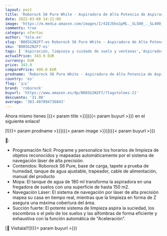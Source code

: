 ```yaml
---
layout: post
title: 'Roborock S6 Pure White - Aspiradora de Alta Potencia de Aspiración Alfombras y superfícies  Tanque de agua 180 ml  Superficie 300 m2  Programable vía App  Wi-Fi conectado y Control Alexa Google Home'
date: 2022-03-08 14:21:09
image: 'https://m.media-amazon.com/images/I/41EJEko1pML._SL500_._SL400_.jpg'
comments: true
category: ofertas
author: 'tole.es'
slug: 'B085G2N2F7-es Roborock S6 Pure White - Aspiradora de Alta Potencia de...'
sku: 'B085G2N2F7-es'
tags: [ 'Aspiración, limpieza y cuidado de suelo y ventanas','Aspiradoras','Electrónica','Hogar y cocina','Robots aspiradores','alexa','google','home','roborock', ]
actualPrice: 343.9 EUR
currency: EUR
price: 343.9
comparePrice: 499.0 EUR
prodname: 'Roborock S6 Pure White - Aspiradora de Alta Potencia de Aspiración Alfombras y superfícies  Tanque de agua 180 ml  Superficie 300 m2  Programable vía App  Wi-Fi conectado y Control Alexa Google Home'
country: 'es'
flag: '🇪🇸'
brand: 'roborock'
buyurl: 'https://www.amazon.es/dp/B085G2N2F7/?tag=tolees-21'
descuento: '31.08'
average: '383.407894736843'
---
```


Ahora mismo tienes [{{< param title >}}]({{< param buyurl >}}) en el siguiente enlace!

[![{{< param prodname >}}]({{< param image >}})]({{< param buyurl >}})

🔎:

- Programación fácil: Programe y personalice los horarios de limpieza de objetos reconocidos y mapeadas automáticamente por el sistema de navegación láser de alta precisión.
- Contenidos: Roborock S6 Pure, base de carga, tapete a prueba de humedad, tanque de agua ajustable, trapeador, cable de alimentación, manual del producto
- Mopa: El tanque de agua de 180 ml transforma la aspiradora en una fregadora de suelos con una superficie de hasta 150 m2.
- Navegación Láser: El sistema de navegación por láser de alta precisión mapea su casa en tiempo real, mientras que la limpieza en forma de Z asegura una máxima cobertura del área.
- Succión fuerte: El potente sistema de limpieza aspira la suciedad, los escombros o el pelo de los suelos y las alfombras de forma eficiente y exhaustiva con la función automática de "Aceleración".

[🛒 Visítala!!!]({{< param buyurl >}})
